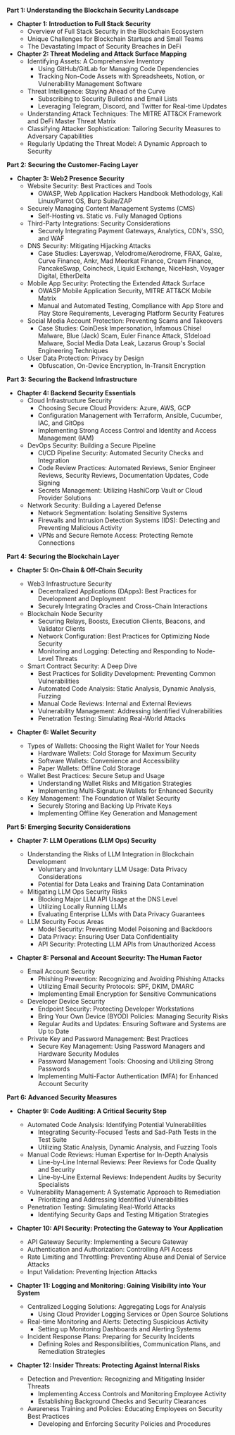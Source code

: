 **Part 1: Understanding the Blockchain Security Landscape**

* **Chapter 1: Introduction to Full Stack Security**
    * Overview of Full Stack Security in the Blockchain Ecosystem
    * Unique Challenges for Blockchain Startups and Small Teams
    * The Devastating Impact of Security Breaches in DeFi
* **Chapter 2: Threat Modeling and Attack Surface Mapping**
    * Identifying Assets: A Comprehensive Inventory
        * Using GitHub/GitLab for Managing Code Dependencies
        * Tracking Non-Code Assets with Spreadsheets, Notion, or Vulnerability Management Software
    * Threat Intelligence: Staying Ahead of the Curve
        * Subscribing to Security Bulletins and Email Lists
        * Leveraging Telegram, Discord, and Twitter for Real-time Updates
    * Understanding Attack Techniques: The MITRE ATT&CK Framework and DeFi Master Threat Matrix
    * Classifying Attacker Sophistication: Tailoring Security Measures to Adversary Capabilities
    * Regularly Updating the Threat Model: A Dynamic Approach to Security

**Part 2: Securing the Customer-Facing Layer**

* **Chapter 3: Web2 Presence Security**
    * Website Security: Best Practices and Tools
        * OWASP, Web Application Hackers Handbook Methodology, Kali Linux/Parrot OS, Burp Suite/ZAP
    * Securely Managing Content Management Systems (CMS)
        * Self-Hosting vs. Static vs. Fully Managed Options
    * Third-Party Integrations: Security Considerations
        * Securely Integrating Payment Gateways, Analytics, CDN's, SSO, and WAF
    * DNS Security: Mitigating Hijacking Attacks
        * Case Studies: Layerswap, Velodrome/Aerodrome, FRAX, Galxe, Curve Finance, Ankr, Mad Meerkat Finance, Cream Finance, PancakeSwap, Coincheck, Liquid Exchange, NiceHash, Voyager Digital, EtherDelta
    * Mobile App Security: Protecting the Extended Attack Surface
        * OWASP Mobile Application Security, MITRE ATT&CK Mobile Matrix
        * Manual and Automated Testing, Compliance with App Store and Play Store Requirements, Leveraging Platform Security Features
    * Social Media Account Protection: Preventing Scams and Takeovers
        * Case Studies: CoinDesk Impersonation, Infamous Chisel Malware, Blue (Jack) Scam, Euler Finance Attack, S1deload Malware, Social Media Data Leak, Lazarus Group's Social Engineering Techniques
    * User Data Protection: Privacy by Design
        * Obfuscation, On-Device Encryption, In-Transit Encryption

**Part 3: Securing the Backend Infrastructure**

* **Chapter 4: Backend Security Essentials**
    * Cloud Infrastructure Security
        * Choosing Secure Cloud Providers: Azure, AWS, GCP
        * Configuration Management with Terraform, Ansible, Cucumber, IAC, and GitOps
        * Implementing Strong Access Control and Identity and Access Management (IAM)
    * DevOps Security: Building a Secure Pipeline
        * CI/CD Pipeline Security: Automated Security Checks and Integration
        * Code Review Practices: Automated Reviews, Senior Engineer Reviews, Security Reviews, Documentation Updates, Code Signing
        * Secrets Management: Utilizing HashiCorp Vault or Cloud Provider Solutions
    * Network Security: Building a Layered Defense
        * Network Segmentation: Isolating Sensitive Systems
        * Firewalls and Intrusion Detection Systems (IDS): Detecting and Preventing Malicious Activity
        * VPNs and Secure Remote Access: Protecting Remote Connections

**Part 4: Securing the Blockchain Layer**

* **Chapter 5: On-Chain & Off-Chain Security**
    * Web3 Infrastructure Security
        * Decentralized Applications (DApps): Best Practices for Development and Deployment
        * Securely Integrating Oracles and Cross-Chain Interactions
    * Blockchain Node Security
        * Securing Relays, Boosts, Execution Clients, Beacons, and Validator Clients
        * Network Configuration: Best Practices for Optimizing Node Security
        * Monitoring and Logging: Detecting and Responding to Node-Level Threats
    * Smart Contract Security: A Deep Dive
        * Best Practices for Solidity Development: Preventing Common Vulnerabilities
        * Automated Code Analysis: Static Analysis, Dynamic Analysis, Fuzzing
        * Manual Code Reviews: Internal and External Reviews
        * Vulnerability Management: Addressing Identified Vulnerabilities
        * Penetration Testing: Simulating Real-World Attacks

* **Chapter 6: Wallet Security**
    * Types of Wallets: Choosing the Right Wallet for Your Needs
        * Hardware Wallets: Cold Storage for Maximum Security
        * Software Wallets: Convenience and Accessibility
        * Paper Wallets: Offline Cold Storage
    * Wallet Best Practices: Secure Setup and Usage
        * Understanding Wallet Risks and Mitigation Strategies
        * Implementing Multi-Signature Wallets for Enhanced Security
    * Key Management: The Foundation of Wallet Security
        * Securely Storing and Backing Up Private Keys
        * Implementing Offline Key Generation and Management

**Part 5: Emerging Security Considerations**

* **Chapter 7: LLM Operations (LLM Ops) Security**
    * Understanding the Risks of LLM Integration in Blockchain Development
        * Voluntary and Involuntary LLM Usage: Data Privacy Considerations
        * Potential for Data Leaks and Training Data Contamination
    * Mitigating LLM Ops Security Risks
        * Blocking Major LLM API Usage at the DNS Level
        * Utilizing Locally Running LLMs
        * Evaluating Enterprise LLMs with Data Privacy Guarantees
    * LLM Security Focus Areas
        * Model Security: Preventing Model Poisoning and Backdoors
        * Data Privacy: Ensuring User Data Confidentiality
        * API Security: Protecting LLM APIs from Unauthorized Access

* **Chapter 8: Personal and Account Security: The Human Factor**
    * Email Account Security
        * Phishing Prevention: Recognizing and Avoiding Phishing Attacks
        * Utilizing Email Security Protocols: SPF, DKIM, DMARC
        * Implementing Email Encryption for Sensitive Communications
    * Developer Device Security
        * Endpoint Security: Protecting Developer Workstations
        * Bring Your Own Device (BYOD) Policies: Managing Security Risks
        * Regular Audits and Updates: Ensuring Software and Systems are Up to Date
    * Private Key and Password Management: Best Practices
        * Secure Key Management: Using Password Managers and Hardware Security Modules
        * Password Management Tools: Choosing and Utilizing Strong Passwords
        * Implementing Multi-Factor Authentication (MFA) for Enhanced Account Security

**Part 6: Advanced Security Measures**

* **Chapter 9: Code Auditing: A Critical Security Step**
    * Automated Code Analysis: Identifying Potential Vulnerabilities
        * Integrating Security-Focused Tests and Sad-Path Tests in the Test Suite
        * Utilizing Static Analysis, Dynamic Analysis, and Fuzzing Tools
    * Manual Code Reviews: Human Expertise for In-Depth Analysis
        * Line-by-Line Internal Reviews: Peer Reviews for Code Quality and Security
        * Line-by-Line External Reviews: Independent Audits by Security Specialists
    * Vulnerability Management: A Systematic Approach to Remediation
        * Prioritizing and Addressing Identified Vulnerabilities
    * Penetration Testing: Simulating Real-World Attacks
        * Identifying Security Gaps and Testing Mitigation Strategies

* **Chapter 10: API Security: Protecting the Gateway to Your Application**
    * API Gateway Security: Implementing a Secure Gateway
    * Authentication and Authorization: Controlling API Access
    * Rate Limiting and Throttling: Preventing Abuse and Denial of Service Attacks
    * Input Validation: Preventing Injection Attacks

* **Chapter 11: Logging and Monitoring: Gaining Visibility into Your System**
    * Centralized Logging Solutions: Aggregating Logs for Analysis
        * Using Cloud Provider Logging Services or Open Source Solutions
    * Real-time Monitoring and Alerts: Detecting Suspicious Activity
        * Setting up Monitoring Dashboards and Alerting Systems
    * Incident Response Plans: Preparing for Security Incidents
        * Defining Roles and Responsibilities, Communication Plans, and Remediation Strategies

* **Chapter 12: Insider Threats: Protecting Against Internal Risks**
    * Detection and Prevention: Recognizing and Mitigating Insider Threats
        * Implementing Access Controls and Monitoring Employee Activity
        * Establishing Background Checks and Security Clearances
    * Awareness Training and Policies: Educating Employees on Security Best Practices
        * Developing and Enforcing Security Policies and Procedures
